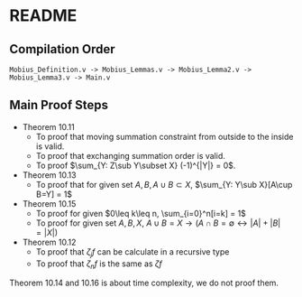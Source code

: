 # README

##  Compilation Order

```pseudocode
Mobius_Definition.v -> Mobius_Lemmas.v -> Mobius_Lemma2.v -> Mobius_Lemma3.v -> Main.v
```

##  Main Proof Steps

- Theorem 10.11
  - To proof that moving  summation constraint from outside to the inside is valid.
  - To proof that exchanging summation order is valid.
  - To proof $\sum_{Y: Z\sub Y\subset X} (-1)^{|Y|} = 0$.
- Theorem 10.13
  - To proof that for given set $A,B, A\cup B\subset X$, $\sum_{Y: Y\sub X}[A\cup B=Y] = 1$
- Theorem 10.15
  - To proof for given $0\leq k\leq n, \sum_{i=0}^n[i=k] = 1$
  - To proof for given set $A,B,X$, $A\cup B=X \rightarrow (A\cap B=\emptyset \leftrightarrow |A| + |B| = |X|)$
- Theorem 10.12
  - To proof that $\zeta_j f$ can be calculate in a recursive type 
  - To proof that $\zeta_n f$  is the same as $\zeta f$

Theorem 10.14 and 10.16 is about time complexity, we do not proof them. 

